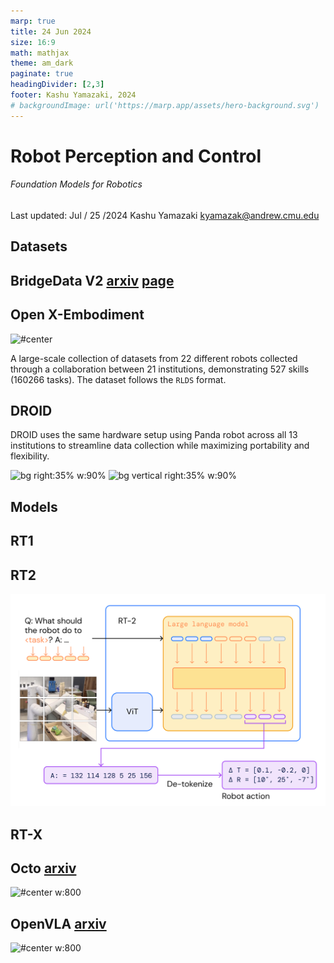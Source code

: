 ```yaml
---
marp: true
title: 24 Jun 2024
size: 16:9
math: mathjax
theme: am_dark
paginate: true
headingDivider: [2,3]
footer: Kashu Yamazaki, 2024
# backgroundImage: url('https://marp.app/assets/hero-background.svg')
---
```


<!-- _class: cover_b -->
<!-- _header: "" -->
<!-- _footer: "" -->
<!-- _paginate: "" -->
<!-- _backgroundImage: url('https://marp.app/assets/hero-background.svg') -->

# Robot Perception and Control

###### Foundation Models for Robotics

Last updated: Jul / 25 /2024
Kashu Yamazaki
kyamazak@andrew.cmu.edu


##  Datasets

<!-- _class: trans -->
<!-- _footer: "" -->
<!-- _paginate: "" -->

## BridgeData V2 [arxiv](https://arxiv.org/abs/2308.12952) [page](https://rail-berkeley.github.io/bridgedata/)

## Open X-Embodiment

![#center](https://robotics-transformer-x.github.io/img/overview.png)

A large-scale collection of datasets from 22 different robots collected through a collaboration between 21 institutions, demonstrating 527 skills (160266 tasks). The dataset follows the `RLDS` format.

## DROID

DROID uses the same hardware setup using Panda robot across all 13 institutions to streamline data collection while maximizing portability and flexibility.

![bg right:35% w:90%](https://droid-dataset.github.io/figures/droid_setup.png)
![bg vertical right:35% w:90%](https://droid-dataset.github.io/figures/droid_viewpoint_distribution.png)

##  Models

<!-- _class: trans -->
<!-- _footer: "" -->
<!-- _paginate: "" -->

## RT1



## RT2



![bg right:40% 100%](img/rt2_arch.png)

## RT-X

## Octo [arxiv](https://arxiv.org/abs/2405.12213)

![#center w:800](https://octo-models.github.io/architecture.jpg)

## OpenVLA [arxiv](https://arxiv.org/abs/2406.09246)

![#center w:800](https://openvla.github.io/static/images/openvla_model.jpg)